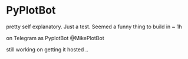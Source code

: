 # PyPlotBot

pretty self explanatory.
Just a test.
Seemed a funny thing to build in ~ 1h

on Telegram as
PyplotBot
@MikePlotBot


still working on getting it hosted ..
